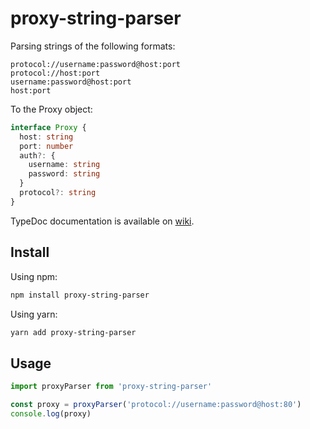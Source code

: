 # proxy-string-parser

Parsing strings of the following formats:

```text
protocol://username:password@host:port
protocol://host:port
username:password@host:port
host:port
```

To the Proxy object:

```typescript
interface Proxy {
  host: string
  port: number
  auth?: {
    username: string
    password: string
  }
  protocol?: string
}
```

TypeDoc documentation is available on [wiki](https://github.com/vladislav-puzyrev/proxy-string-parser/wiki).

## Install

Using npm:

```bash
npm install proxy-string-parser
```

Using yarn:

```bash
yarn add proxy-string-parser
```

## Usage

```javascript
import proxyParser from 'proxy-string-parser'

const proxy = proxyParser('protocol://username:password@host:80')
console.log(proxy)
```
